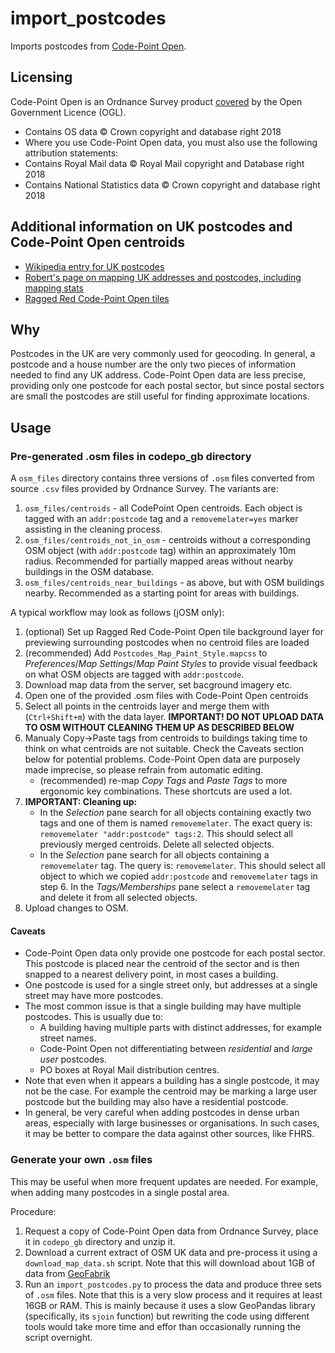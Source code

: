 # import_postcodes
Imports postcodes from [Code-Point Open](https://www.ordnancesurvey.co.uk/business-and-government/products/code-point-open.html).

## Licensing
Code-Point Open is an Ordnance Survey product [covered](https://www.ordnancesurvey.co.uk/business-and-government/products/code-point-open.html) by the Open Government Licence (OGL).

- Contains OS data © Crown copyright and database right 2018
- Where you use Code-Point Open data, you must also use the following attribution statements:
- Contains Royal Mail data © Royal Mail copyright and Database right 2018
- Contains National Statistics data © Crown copyright and database right 2018


## Additional information on UK postcodes and Code-Point Open centroids
- [Wikipedia entry for UK postcodes](https://en.wikipedia.org/wiki/Postcodes_in_the_United_Kingdom)
- [Robert's page on mapping UK addresses and postcodes, including mapping stats](https://osm.mathmos.net/addresses/)
- [Ragged Red Code-Point Open tiles](http://codepoint.raggedred.net/)

## Why

Postcodes in the UK are very commonly used for geocoding. In general, a postcode and a house number are the only two pieces of information needed to find any UK address. Code-Point Open data are less precise, providing only one postcode for each postal sector, but since postal sectors are small the postcodes are still useful for finding approximate locations.

## Usage

### Pre-generated .osm files in codepo_gb directory

A `osm_files` directory contains three versions of `.osm` files converted from source `.csv` files provided by Ordnance Survey. The variants are:
1. `osm_files/centroids` - all CodePoint Open centroids. Each object is tagged with an `addr:postcode` tag and a `removemelater=yes` marker assisting in the cleaning process.
2. `osm_files/centroids_not_in_osm` - centroids without a corresponding OSM object (with `addr:postcode` tag) within an approximately 10m radius. Recommended for partially mapped areas without nearby buildings in the OSM database.
3. `osm_files/centroids_near_buildings` - as above, but with OSM buildings nearby. Recommended as a starting point for areas with buildings.

A typical workflow may look as follows (jOSM only):
1. (optional) Set up Ragged Red Code-Point Open tile background layer for previewing surrounding postcodes when no centroid files are loaded
2. (recommended) Add `Postcodes_Map_Paint_Style.mapcss` to _Preferences_/_Map Settings_/_Map Paint Styles_ to provide visual feedback on what OSM objects are tagged with `addr:postcode`.
3. Download map data from the server, set bacground imagery etc.
4. Open one of the provided .osm files with Code-Point Open centroids
5. Select all points in the centroids layer and merge them with (`Ctrl+Shift+m`) with the data layer. **IMPORTANT! DO NOT UPLOAD DATA TO OSM WITHOUT CLEANING THEM UP AS DESCRIBED BELOW**
6. Manualy Copy->Paste tags from centroids to buildings taking time to think on what centroids are not suitable. Check the Caveats section below for potential problems. Code-Point Open data are purposely made imprecise, so please refrain from automatic editing.
   - (recommended) re-map _Copy Tags_ and _Paste Tags_ to more ergonomic key combinations. These shortcuts are used a lot.
7. **IMPORTANT: Cleaning up:**
   - In the _Selection_ pane search for all objects containing exactly two tags and one of them is named `removemelater`. The exact query is: `removemelater "addr:postcode" tags:2`. This should select all previously merged centroids. Delete all selected objects.
   - In the _Selection_ pane search for all objects containing a `removemelater` tag. The query is: `removemelater`. This should select all object to which we copied `addr:postcode` and `removemelater` tags in step 6. In the _Tags/Memberships_ pane select a `removemelater` tag and delete it from all selected objects.
8. Upload changes to OSM.
  
#### Caveats
- Code-Point Open data only provide one postcode for each postal sector. This postcode is placed near the centroid of the sector and is then snapped to a nearest delivery point, in most cases a building.
- One postcode is used for a single street only, but addresses at a single street may have more postcodes.
- The most common issue is that a single building may have multiple postcodes. This is usually due to:
  - A building having multiple parts with distinct addresses, for example street names.
  - Code-Point Open not differentiating between _residential_ and _large user_ postcodes.
  - PO boxes at Royal Mail distribution centres.
- Note that even when it appears a building has a single postcode, it may not be the case. For example the centroid may be marking a large user postcode but the building may also have a residential postcode.
- In general, be very careful when adding postcodes in dense urban areas, especially with large businesses or organisations. In such cases, it may be better to compare the data against other sources, like FHRS.

### Generate your own `.osm` files
This may be useful when more frequent updates are needed. For example, when adding many postcodes in a single postal area.

Procedure:
1. Request a copy of Code-Point Open data from Ordnance Survey, place it in `codepo_gb` directory and unzip it.
2. Download a current extract of OSM UK data and pre-process it using a `download_map_data.sh` script. Note that this will download about 1GB of data from [GeoFabrik](http://download.geofabrik.de/europe/)
3. Run an `import_postcodes.py` to process the data and produce three sets of `.osm` files. Note that this is a very slow process and it requires at least 16GB or RAM. This is mainly because it uses a slow GeoPandas library (specifically, its `sjoin` function) but rewriting the code using different tools would take more time and effor than occasionally running the script overnight.


